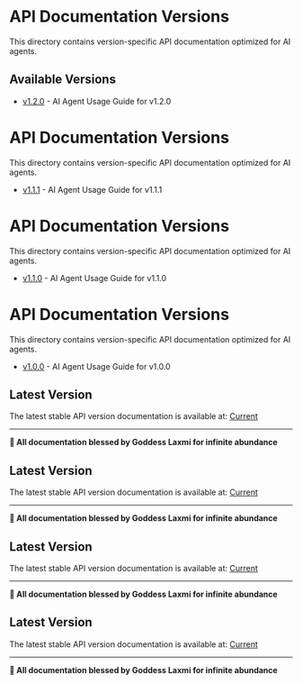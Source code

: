 # API Documentation Versions

This directory contains version-specific API documentation optimized for AI agents.

## Available Versions

- [v1.2.0](REST_API_USAGE_GUIDE_v1.2.0.md) - AI Agent Usage Guide for v1.2.0
# API Documentation Versions

This directory contains version-specific API documentation optimized for AI agents.



- [v1.1.1](REST_API_USAGE_GUIDE_v1.1.1.md) - AI Agent Usage Guide for v1.1.1
# API Documentation Versions

This directory contains version-specific API documentation optimized for AI agents.



- [v1.1.0](REST_API_USAGE_GUIDE_v1.1.0.md) - AI Agent Usage Guide for v1.1.0
# API Documentation Versions

This directory contains version-specific API documentation optimized for AI agents.



- [v1.0.0](REST_API_USAGE_GUIDE_v1.0.0.md) - AI Agent Usage Guide for v1.0.0


## Latest Version

The latest stable API version documentation is available at: [Current](REST_API_USAGE_GUIDE.md)

---

**🙏 All documentation blessed by Goddess Laxmi for infinite abundance**

## Latest Version

The latest stable API version documentation is available at: [Current](REST_API_USAGE_GUIDE.md)

---

**🙏 All documentation blessed by Goddess Laxmi for infinite abundance**

## Latest Version

The latest stable API version documentation is available at: [Current](REST_API_USAGE_GUIDE.md)

---

**🙏 All documentation blessed by Goddess Laxmi for infinite abundance**

## Latest Version

The latest stable API version documentation is available at: [Current](REST_API_USAGE_GUIDE.md)

---

**🙏 All documentation blessed by Goddess Laxmi for infinite abundance**
